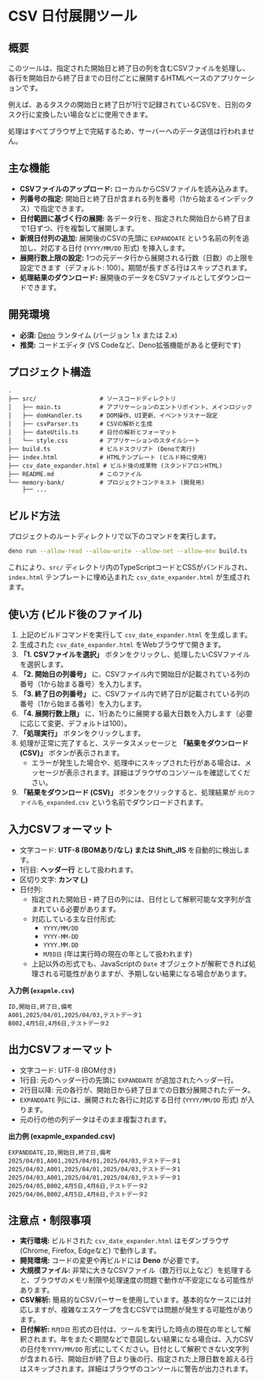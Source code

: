 # CSV 日付展開ツール

## 概要

このツールは、指定された開始日と終了日の列を含むCSVファイルを処理し、各行を開始日から終了日までの日付ごとに展開するHTMLベースのアプリケーションです。

例えば、あるタスクの開始日と終了日が1行で記録されているCSVを、日別のタスク行に変換したい場合などに使用できます。

処理はすべてブラウザ上で完結するため、サーバーへのデータ送信は行われません。

## 主な機能

- **CSVファイルのアップロード:** ローカルからCSVファイルを読み込みます。
- **列番号の指定:**
  開始日と終了日が含まれる列を番号（1から始まるインデックス）で指定できます。
- **日付範囲に基づく行の展開:**
  各データ行を、指定された開始日から終了日まで1日ずつ、行を複製して展開します。
- **新規日付列の追加:** 展開後のCSVの先頭に `EXPANDDATE`
  という名前の列を追加し、対応する日付 (`YYYY/MM/DD` 形式) を挿入します。
- **展開行数上限の設定:**
  1つの元データ行から展開される行数（日数）の上限を設定できます（デフォルト:
  100）。期間が長すぎる行はスキップされます。
- **処理結果のダウンロード:**
  展開後のデータをCSVファイルとしてダウンロードできます。

## 開発環境

- **必須:** [Deno](https://deno.com/) ランタイム (バージョン 1.x または 2.x)
- **推奨:** コードエディタ (VS Codeなど、Deno拡張機能があると便利です)

## プロジェクト構造

```
.
├── src/                  # ソースコードディレクトリ
│   ├── main.ts           # アプリケーションのエントリポイント、メインロジック
│   ├── domHandler.ts     # DOM操作、UI更新、イベントリスナー設定
│   ├── csvParser.ts      # CSVの解析と生成
│   ├── dateUtils.ts      # 日付の解析とフォーマット
│   └── style.css         # アプリケーションのスタイルシート
├── build.ts              # ビルドスクリプト (Denoで実行)
├── index.html            # HTMLテンプレート (ビルド時に使用)
├── csv_date_expander.html # ビルド後の成果物 (スタンドアロンHTML)
├── README.md             # このファイル
└── memory-bank/          # プロジェクトコンテキスト (開発用)
    ├── ...
```

## ビルド方法

プロジェクトのルートディレクトリで以下のコマンドを実行します。

```bash
deno run --allow-read --allow-write --allow-net --allow-env build.ts
```

これにより、`src/`
ディレクトリ内のTypeScriptコードとCSSがバンドルされ、`index.html`
テンプレートに埋め込まれた `csv_date_expander.html` が生成されます。

## 使い方 (ビルド後のファイル)

1. 上記のビルドコマンドを実行して `csv_date_expander.html` を生成します。
2. 生成された `csv_date_expander.html` をWebブラウザで開きます。
3. **「1. CSVファイルを選択」**
   ボタンをクリックし、処理したいCSVファイルを選択します。
4. **「2. 開始日の列番号」**
   に、CSVファイル内で開始日が記載されている列の番号（1から始まる番号）を入力します。
5. **「3. 終了日の列番号」**
   に、CSVファイル内で終了日が記載されている列の番号（1から始まる番号）を入力します。
6. **「4. 展開行数上限」**
   に、1行あたりに展開する最大日数を入力します（必要に応じて変更、デフォルトは100）。
7. **「処理実行」** ボタンをクリックします。
8. 処理が正常に完了すると、ステータスメッセージと **「結果をダウンロード
   (CSV)」** ボタンが表示されます。
   - エラーが発生した場合や、処理中にスキップされた行がある場合は、メッセージが表示されます。詳細はブラウザのコンソールを確認してください。
9. **「結果をダウンロード (CSV)」** ボタンをクリックすると、処理結果が
   `元のファイル名_expanded.csv` という名前でダウンロードされます。

## 入力CSVフォーマット

- 文字コード: **UTF-8 (BOMあり/なし) または Shift_JIS** を自動的に検出します。
- 1行目: **ヘッダー行** として扱われます。
- 区切り文字: **カンマ (,)**
- 日付列:
  - 指定された開始日・終了日の列には、日付として解釈可能な文字列が含まれている必要があります。
  - 対応している主な日付形式:
    - `YYYY/MM/DD`
    - `YYYY-MM-DD`
    - `YYYY.MM.DD`
    - `M月D日` (年は実行時の現在の年として扱われます)
  - 上記以外の形式でも、JavaScriptの `Date`
    オブジェクトが解釈できれば処理される可能性がありますが、予期しない結果になる場合があります。

**入力例 (`exapmle.csv`)**

```csv
ID,開始日,終了日,備考
A001,2025/04/01,2025/04/03,テストデータ1
B002,4月5日,4月6日,テストデータ2
```

## 出力CSVフォーマット

- 文字コード: UTF-8 (BOM付き)
- 1行目: 元のヘッダー行の先頭に `EXPANDDATE` が追加されたヘッダー行。
- 2行目以降: 元の各行が、開始日から終了日までの日数分展開されたデータ。
- `EXPANDDATE` 列には、展開された各行に対応する日付 (`YYYY/MM/DD` 形式)
  が入ります。
- 元の行の他の列データはそのまま複製されます。

**出力例 (exapmle_expanded.csv)**

```csv
EXPANDDATE,ID,開始日,終了日,備考
2025/04/01,A001,2025/04/01,2025/04/03,テストデータ1
2025/04/02,A001,2025/04/01,2025/04/03,テストデータ1
2025/04/03,A001,2025/04/01,2025/04/03,テストデータ1
2025/04/05,B002,4月5日,4月6日,テストデータ2
2025/04/06,B002,4月5日,4月6日,テストデータ2
```

## 注意点・制限事項

- **実行環境:** ビルドされた `csv_date_expander.html` はモダンブラウザ (Chrome,
  Firefox, Edgeなど) で動作します。
- **開発環境:** コードの変更や再ビルドには **Deno** が必要です。
- **大規模ファイル:**
  非常に大きなCSVファイル（数万行以上など）を処理すると、ブラウザのメモリ制限や処理速度の問題で動作が不安定になる可能性があります。
- **CSV解析:**
  簡易的なCSVパーサーを使用しています。基本的なケースには対応しますが、複雑なエスケープを含むCSVでは問題が発生する可能性があります。
- **日付解析:** `M月D日`
  形式の日付は、ツールを実行した時点の現在の年として解釈されます。年をまたぐ期間などで意図しない結果になる場合は、入力CSVの日付を`YYYY/MM/DD`
  形式にしてください。日付として解釈できない文字列が含まれる行、開始日が終了日より後の行、指定された上限日数を超える行はスキップされます。詳細はブラウザのコンソールに警告が出力されます。
